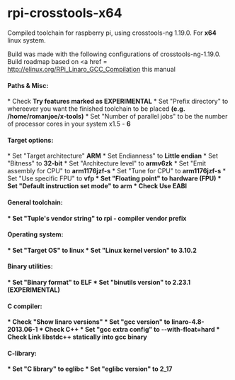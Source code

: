 rpi-crosstools-x64
===========

Compiled toolchain for raspberry pi, using crosstools-ng 1.19.0. For <b>x64</b> linux system.

Build was made with the following configurations of crosstools-ng-1.19.0. Build roadmap based on <a href = http://elinux.org/RPi_Linaro_GCC_Compilation</a> this manual

<h4>Paths & Misc:	</h4>
* Check <b>Try features marked as EXPERIMENTAL</b>	
* Set "Prefix directory" to whereever you want the finished toolchain to be placed	<b>(e.g. /home/romanjoe/x-tools)</b>
* Set "Number of parallel jobs" to be the number of processor cores in your system x1.5 -	<b>6</b>

<h4>Target options:</h4>	
* Set "Target architecture"	<b>ARM</b>
* Set Endianness" to <b>Little endian</b>
* Set "Bitness" to <b>32-bit</b>
* Set "Architecture level" to <b>armv6zk</b>
* Set "Emit assembly for CPU" to <b>arm1176jzf-s</b>
* Set "Tune for CPU" to	<b>arm1176jzf-s</b>
* Set "Use specific FPU" to	<b>vfp<b>
* Set "Floating point" to	<b>hardware (FPU)</b>
* Set "Default instruction set mode" to <b>arm</b>
* Check	Use EABI

<h4>General toolchain:</h4>	
* Set "Tuple's vendor string" to <b>rpi</b> - compiler vendor prefix
 
<h4>Operating system:</h4>	
* Set "Target OS" to <b>linux</b>
* Set "Linux kernel version" to <b>3.10.2</b>

<h4>Binary utilities:</h4>	
* Set "Binary format" to <b>ELF</b>
* Set "binutils version" to <b>2.23.1 (EXPERIMENTAL)</b>

<h4>C compiler:</h4>	
* Check "Show linaro versions"	
* Set "gcc version" to <b>linaro-4.8-2013.06-1</b>
* Check	<b>C++</b>
* Set "gcc extra config" to	<b>--with-float=hard</b>
* Check <b>Link libstdc++ statically into gcc binary</b>

<h4>C-library:</h4>	
* Set "C library" to <b>eglibc</b>
* Set "eglibc version" to <b>2_17</b>
